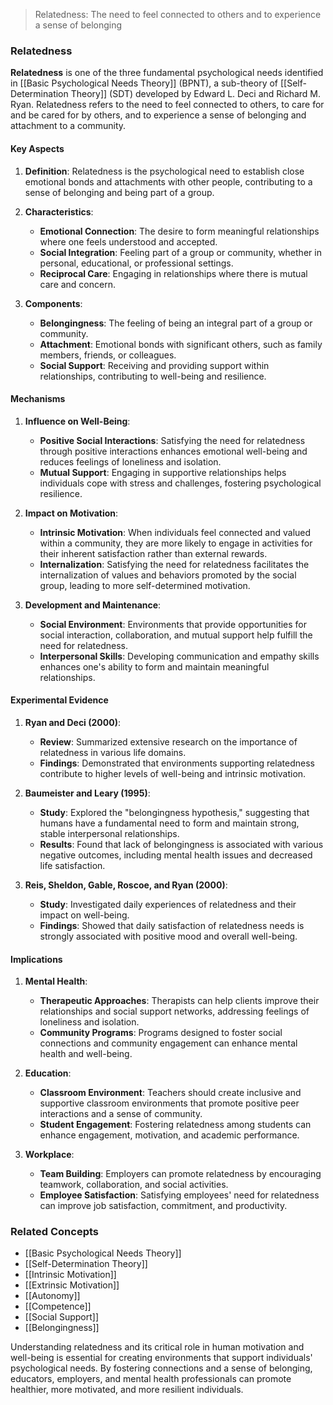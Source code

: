 > Relatedness: The need to feel connected to others and to experience a sense of belonging

### Relatedness

**Relatedness** is one of the three fundamental psychological needs identified in [[Basic Psychological Needs Theory]] (BPNT), a sub-theory of [[Self-Determination Theory]] (SDT) developed by Edward L. Deci and Richard M. Ryan. Relatedness refers to the need to feel connected to others, to care for and be cared for by others, and to experience a sense of belonging and attachment to a community.

#### Key Aspects

1. **Definition**:
   Relatedness is the psychological need to establish close emotional bonds and attachments with other people, contributing to a sense of belonging and being part of a group.

2. **Characteristics**:
   - **Emotional Connection**: The desire to form meaningful relationships where one feels understood and accepted.
   - **Social Integration**: Feeling part of a group or community, whether in personal, educational, or professional settings.
   - **Reciprocal Care**: Engaging in relationships where there is mutual care and concern.

3. **Components**:
   - **Belongingness**: The feeling of being an integral part of a group or community.
   - **Attachment**: Emotional bonds with significant others, such as family members, friends, or colleagues.
   - **Social Support**: Receiving and providing support within relationships, contributing to well-being and resilience.

#### Mechanisms

1. **Influence on Well-Being**:
   - **Positive Social Interactions**: Satisfying the need for relatedness through positive interactions enhances emotional well-being and reduces feelings of loneliness and isolation.
   - **Mutual Support**: Engaging in supportive relationships helps individuals cope with stress and challenges, fostering psychological resilience.

2. **Impact on Motivation**:
   - **Intrinsic Motivation**: When individuals feel connected and valued within a community, they are more likely to engage in activities for their inherent satisfaction rather than external rewards.
   - **Internalization**: Satisfying the need for relatedness facilitates the internalization of values and behaviors promoted by the social group, leading to more self-determined motivation.

3. **Development and Maintenance**:
   - **Social Environment**: Environments that provide opportunities for social interaction, collaboration, and mutual support help fulfill the need for relatedness.
   - **Interpersonal Skills**: Developing communication and empathy skills enhances one's ability to form and maintain meaningful relationships.

#### Experimental Evidence

1. **Ryan and Deci (2000)**:
   - **Review**: Summarized extensive research on the importance of relatedness in various life domains.
   - **Findings**: Demonstrated that environments supporting relatedness contribute to higher levels of well-being and intrinsic motivation.

2. **Baumeister and Leary (1995)**:
   - **Study**: Explored the "belongingness hypothesis," suggesting that humans have a fundamental need to form and maintain strong, stable interpersonal relationships.
   - **Results**: Found that lack of belongingness is associated with various negative outcomes, including mental health issues and decreased life satisfaction.

3. **Reis, Sheldon, Gable, Roscoe, and Ryan (2000)**:
   - **Study**: Investigated daily experiences of relatedness and their impact on well-being.
   - **Findings**: Showed that daily satisfaction of relatedness needs is strongly associated with positive mood and overall well-being.

#### Implications

1. **Mental Health**:
   - **Therapeutic Approaches**: Therapists can help clients improve their relationships and social support networks, addressing feelings of loneliness and isolation.
   - **Community Programs**: Programs designed to foster social connections and community engagement can enhance mental health and well-being.

2. **Education**:
   - **Classroom Environment**: Teachers should create inclusive and supportive classroom environments that promote positive peer interactions and a sense of community.
   - **Student Engagement**: Fostering relatedness among students can enhance engagement, motivation, and academic performance.

3. **Workplace**:
   - **Team Building**: Employers can promote relatedness by encouraging teamwork, collaboration, and social activities.
   - **Employee Satisfaction**: Satisfying employees' need for relatedness can improve job satisfaction, commitment, and productivity.

### Related Concepts

- [[Basic Psychological Needs Theory]]
- [[Self-Determination Theory]]
- [[Intrinsic Motivation]]
- [[Extrinsic Motivation]]
- [[Autonomy]]
- [[Competence]]
- [[Social Support]]
- [[Belongingness]]

Understanding relatedness and its critical role in human motivation and well-being is essential for creating environments that support individuals' psychological needs. By fostering connections and a sense of belonging, educators, employers, and mental health professionals can promote healthier, more motivated, and more resilient individuals.